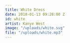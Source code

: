 ```yaml
---
title: White Dress
date: 2018-01-13 09:28:00 Z
id: white
artist: Kanye West
image: "/uploads/white.svg"
file: "/uploads/white.mp3"
---
```


